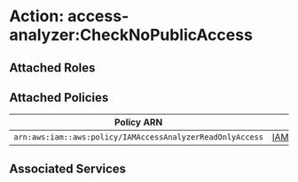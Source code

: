 # Action: access-analyzer:CheckNoPublicAccess

## Attached Roles

## Attached Policies

| Policy ARN | Policy Name |
|------------|-------------|
| `arn:aws:iam::aws:policy/IAMAccessAnalyzerReadOnlyAccess` | [IAMAccessAnalyzerReadOnlyAccess](../policies.md#iamaccessanalyzerreadonlyaccess) |

## Associated Services

